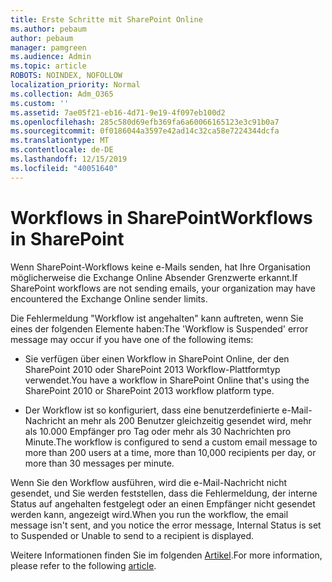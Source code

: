 ```yaml
---
title: Erste Schritte mit SharePoint Online
ms.author: pebaum
author: pebaum
manager: pamgreen
ms.audience: Admin
ms.topic: article
ROBOTS: NOINDEX, NOFOLLOW
localization_priority: Normal
ms.collection: Adm_O365
ms.custom: ''
ms.assetid: 7ae05f21-eb16-4d71-9e19-4f097eb100d2
ms.openlocfilehash: 285c580d69efb369fa6a60066165123e3c91b0a7
ms.sourcegitcommit: 0f0186044a3597e42ad14c32ca58e7224344dcfa
ms.translationtype: MT
ms.contentlocale: de-DE
ms.lasthandoff: 12/15/2019
ms.locfileid: "40051640"
---
```

# <a name="workflows-in-sharepoint"></a><span data-ttu-id="97599-102">Workflows in SharePoint</span><span class="sxs-lookup"><span data-stu-id="97599-102">Workflows in SharePoint</span></span>

<span data-ttu-id="97599-103">Wenn SharePoint-Workflows keine e-Mails senden, hat Ihre Organisation möglicherweise die Exchange Online Absender Grenzwerte erkannt.</span><span class="sxs-lookup"><span data-stu-id="97599-103">If SharePoint workflows are not sending emails, your organization may have encountered the Exchange Online sender limits.</span></span>

<span data-ttu-id="97599-104">Die Fehlermeldung "Workflow ist angehalten" kann auftreten, wenn Sie eines der folgenden Elemente haben:</span><span class="sxs-lookup"><span data-stu-id="97599-104">The 'Workflow is Suspended' error message may occur if you have one of the following items:</span></span>

- <span data-ttu-id="97599-105">Sie verfügen über einen Workflow in SharePoint Online, der den SharePoint 2010 oder SharePoint 2013 Workflow-Plattformtyp verwendet.</span><span class="sxs-lookup"><span data-stu-id="97599-105">You have a workflow in SharePoint Online that's using the SharePoint 2010 or SharePoint 2013 workflow platform type.</span></span>

- <span data-ttu-id="97599-106">Der Workflow ist so konfiguriert, dass eine benutzerdefinierte e-Mail-Nachricht an mehr als 200 Benutzer gleichzeitig gesendet wird, mehr als 10.000 Empfänger pro Tag oder mehr als 30 Nachrichten pro Minute.</span><span class="sxs-lookup"><span data-stu-id="97599-106">The workflow is configured to send a custom email message to more than 200 users at a time, more than 10,000 recipients per day, or more than 30 messages per minute.</span></span>

<span data-ttu-id="97599-107">Wenn Sie den Workflow ausführen, wird die e-Mail-Nachricht nicht gesendet, und Sie werden feststellen, dass die Fehlermeldung, der interne Status auf angehalten festgelegt oder an einen Empfänger nicht gesendet werden kann, angezeigt wird.</span><span class="sxs-lookup"><span data-stu-id="97599-107">When you run the workflow, the email message isn't sent, and you notice the error message, Internal Status is set to Suspended or Unable to send to a recipient is displayed.</span></span>

<span data-ttu-id="97599-108">Weitere Informationen finden Sie im folgenden [Artikel](https://docs.microsoft.com/sharepoint/support/workflows/configured-workflow-fails-running).</span><span class="sxs-lookup"><span data-stu-id="97599-108">For more information, please refer to the following [article](https://docs.microsoft.com/sharepoint/support/workflows/configured-workflow-fails-running).</span></span>


